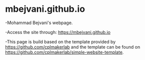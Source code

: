 # mbejvani.github.io
-Mohammad Bejvani's webpage.

-Access the site through: https://mbejvani.github.io

-This page is build based on the template provided by https://github.com/cplmakerlab and the template can be found on https://github.com/cplmakerlab/simple-website-template.
